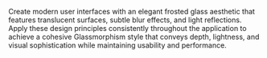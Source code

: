 Create modern user interfaces with an elegant frosted glass aesthetic that features translucent surfaces, subtle blur effects, and light reflections. Apply these design principles consistently throughout the application to achieve a cohesive Glassmorphism style that conveys depth, lightness, and visual sophistication while maintaining usability and performance.